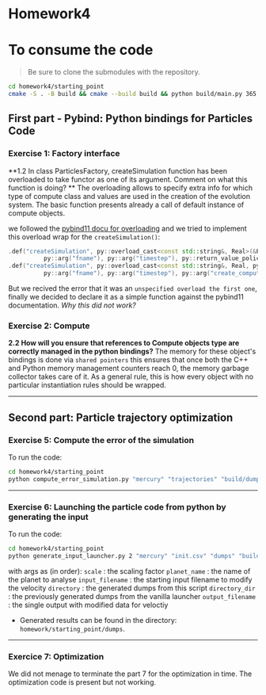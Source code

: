 # Homework4

# To consume the code
> Be sure to clone the submodules with the repository.
```bash
cd homework4/starting_point
cmake -S . -B build && cmake --build build && python build/main.py 365 1 "init.csv" "planet" 1
```

## First part - Pybind: Python bindings for Particles Code
### Exercise 1: Factory interface
**1.2 In class ParticlesFactory, createSimulation function has been overloaded to take functor as one
of its argument. Comment on what this function is doing? **
The overloading allows to specify extra info for which type of compute class and values are used in the creation of the evolution system. The basic function presents already a call of default instance of compute objects.

we followed the [pybind11 docu for overloading](https://pybind11.readthedocs.io/en/stable/classes.html#overloaded-methods) and we tried to implement this overload wrap for the `createSimulation()`:
```cpp
.def("createSimulation", py::overload_cast<const std::string&, Real>(&ParticlesFactoryInterface::createSimulation),
          py::arg("fname"), py::arg("timestep"), py::return_value_policy::reference)
.def("createSimulation", py::overload_cast<const std::string&, Real, py::function>(&ParticlesFactoryInterface::createSimulation<py::function>),
          py::arg("fname"), py::arg("timestep"), py::arg("create_computes"), py::return_value_policy::reference);
```
But we recived the error that it was an `unspecified overload the first one`, finally we decided to declare it as a simple function against the pybind11 documentation. *Why this did not work?*

### Exercise 2: Compute
**2.2 How will you ensure that references to Compute objects type are correctly managed in the python
bindings?**
The memory for these object's bindings is done via `shared pointers` this ensures that once both the C++ and Python memory management counters reach 0, the memory garbage collector takes care of it. As a general rule, this is how every object with no particular instantiation rules should be wrapped.

---
## Second part: Particle trajectory optimization
### Exercise 5: Compute the error of the simulation
To run the code:
```bash
cd homework4/starting_point
python compute_error_simulation.py "mercury" "trajectories" "build/dumps"
```

---
### Exercise 6: Launching the particle code from python by generating the input
To run the code:
```bash
cd homework4/starting_point
python generate_input_launcher.py 2 "mercury" "init.csv" "dumps" "build/dumps" "outVelocity.csv"
```
with args as (in order):
`scale` : the scaling factor
`planet_name` : the name of the planet to analyse
`input_filename` : the starting input filename to modify the velocity
`directory` : the generated dumps from this script
`directory_dir` : the previously generated dumps from the vanilla launcher
`output_filename` : the single output with modified data for veloctiy

* Generated results can be found in the directory: `homework/starting_point/dumps`.

---
### Exercice 7: Optimization
We did not menage to terminate the part 7 for the optimization in time. The optimization code is present but not working.